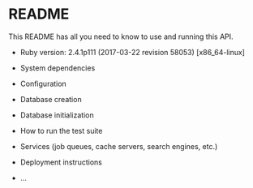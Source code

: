 # README

This README has all you need to know to use and running this API.

* Ruby version:  2.4.1p111 (2017-03-22 revision 58053) [x86_64-linux]

* System dependencies

* Configuration

* Database creation

* Database initialization

* How to run the test suite

* Services (job queues, cache servers, search engines, etc.)

* Deployment instructions

* ...

